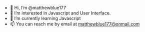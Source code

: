 - 👋 Hi, I’m @matthewblue177
- 👀 I’m interested in Javascript and User Interface.
- 🌱 I’m currently learning Javascript
- 📫 You can reach me by email at matthewblue177@onmail.com
